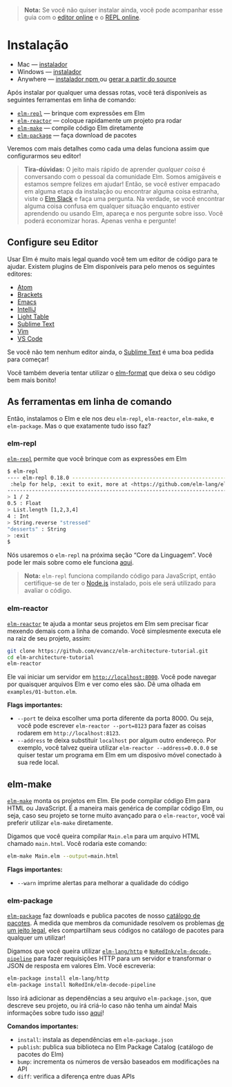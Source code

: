 > **Nota:** Se você não quiser instalar ainda, você pode acompanhar esse guia com o [editor online](http://elm-lang.org/try) e o [REPL online](http://elmrepl.cuberoot.in/).

# Instalação

* Mac &mdash; [instalador][mac]
* Windows &mdash; [instalador][win]
* Anywhere &mdash; [instalador npm ][npm] ou [gerar a partir do source][build]

[mac]: http://install.elm-lang.org/Elm-Platform-0.18.pkg
[win]: http://install.elm-lang.org/Elm-Platform-0.18.exe
[npm]: https://www.npmjs.com/package/elm
[build]: https://github.com/elm-lang/elm-platform

Após instalar por qualquer uma dessas rotas, você terá disponíveis as seguintes ferramentas em linha de comando:

- [`elm-repl`](#elm-repl) &mdash; brinque com expressões em Elm
- [`elm-reactor`](#elm-reactor) &mdash; coloque rapidamente um projeto pra rodar
- [`elm-make`](#elm-make) &mdash; compile código Elm diretamente
- [`elm-package`](#elm-package) &mdash; faça download de pacotes

Veremos com mais detalhes como cada uma delas funciona assim que configurarmos seu editor!

> **Tira-dúvidas:** O jeito mais rápido de aprender *qualquer coisa* é conversando com o pessoal da comunidade Elm. Somos amigáveis e estamos sempre felizes em ajudar!  Então, se você estiver empacado em alguma etapa da instalação ou encontrar alguma coisa estranha, viste o [Elm Slack](http://elmlang.herokuapp.com/) e faça uma pergunta. Na verdade, se você encontrar alguma coisa confusa em qualquer situação enquanto estiver aprendendo ou usando Elm, apareça e nos pergunte sobre isso. Você poderá economizar horas. Apenas venha e pergunte!


## Configure seu Editor

Usar Elm é muito mais legal quando você tem um editor de código para te ajudar. Existem plugins de Elm disponíveis para pelo menos os seguintes editores:

  * [Atom](https://atom.io/packages/language-elm)
  * [Brackets](https://github.com/lepinay/elm-brackets)
  * [Emacs](https://github.com/jcollard/elm-mode)
  * [IntelliJ](https://github.com/durkiewicz/elm-plugin)
  * [Light Table](https://github.com/rundis/elm-light)
  * [Sublime Text](https://packagecontrol.io/packages/Elm%20Language%20Support)
  * [Vim](https://github.com/lambdatoast/elm.vim)
  * [VS Code](https://github.com/sbrink/vscode-elm)

Se você não tem nenhum editor ainda, o [Sublime Text](https://www.sublimetext.com/) é uma boa pedida para começar!

Você também deveria tentar utilizar o [elm-format][] que deixa o seu código bem mais bonito!

[elm-format]: https://github.com/avh4/elm-format


## As ferramentas em linha de comando

Então, instalamos o Elm e ele nos deu `elm-repl`, `elm-reactor`, `elm-make`, e `elm-package`. Mas o que exatamente tudo isso faz?

### elm-repl

[`elm-repl`](https://github.com/elm-lang/elm-repl) permite que você brinque com as expressões em Elm

```bash
$ elm-repl
---- elm-repl 0.18.0 -----------------------------------------------------------
 :help for help, :exit to exit, more at <https://github.com/elm-lang/elm-repl>
--------------------------------------------------------------------------------
> 1 / 2
0.5 : Float
> List.length [1,2,3,4]
4 : Int
> String.reverse "stressed"
"desserts" : String
> :exit
$
```

Nós usaremos o `elm-repl` na próxima seção &ldquo;Core da Linguagem&rdquo;. Você pode ler mais sobre como ele funciona [aqui](https://github.com/elm-lang/elm-repl/blob/master/README.md).

> **Nota:** `elm-repl` funciona compilando código para JavaScript, então certifique-se de ter o [Node.js](http://nodejs.org/) instalado, pois ele será utilizado para avaliar o código.


### elm-reactor

[`elm-reactor`](https://github.com/elm-lang/elm-reactor) te ajuda a montar seus projetos em Elm sem precisar ficar mexendo demais com a linha de comando. Você simplesmente executa ele na raiz de seu projeto, assim:

```bash
git clone https://github.com/evancz/elm-architecture-tutorial.git
cd elm-architecture-tutorial
elm-reactor
```
Ele vai iniciar um servidor em [`http://localhost:8000`](http://localhost:8000). Você pode navegar por quaisquer arquivos Elm e ver como eles são. Dê uma olhada em `examples/01-button.elm`.

**Flags importantes:**

- `--port` te deixa escolher uma porta diferente da porta 8000. Ou seja, você pode escrever
  `elm-reactor --port=8123` para fazer as coisas rodarem em `http://localhost:8123`.
- `--address` te deixa substituir `localhost` por algum outro endereço. Por exemplo, você talvez queira utilizar `elm-reactor --address=0.0.0.0` se quiser testar um programa em Elm em um disposivo móvel conectado à sua rede local.

## elm-make

[`elm-make`](https://github.com/elm-lang/elm-make) monta os projetos em Elm. Ele pode compilar código Elm para HTML ou JavaScript. É a maneira mais genérica de compilar código Elm, ou seja, caso seu projeto se torne muito avançado para o `elm-reactor`, você vai preferir utilizar `elm-make` diretamente.


Digamos que você queira compilar `Main.elm` para um arquivo HTML chamado `main.html`. Você rodaria este comando:

```bash
elm-make Main.elm --output=main.html
```

**Flags importantes:**

- `--warn` imprime alertas para melhorar a qualidade do código

### elm-package

[`elm-package`](https://github.com/elm-lang/elm-package) faz downloads e publica pacotes de nosso [catálogo de pacotes](http://package.elm-lang.org/). À medida que membros da comunidade resolvem os problemas [de um jeito legal](http://package.elm-lang.org/help/design-guidelines), eles compartilham seus códigos no catálogo de pacotes para qualquer um utilizar!

Digamos que você queira utilizar [`elm-lang/http`][http] e [`NoRedInk/elm-decode-pipeline`][pipe] para fazer requisições  HTTP para um servidor e transformar o JSON de resposta em valores Elm. Você escreveria:

[http]: http://package.elm-lang.org/packages/elm-lang/http/latest
[pipe]: http://package.elm-lang.org/packages/NoRedInk/elm-decode-pipeline/latest

```bash
elm-package install elm-lang/http
elm-package install NoRedInk/elm-decode-pipeline
```
Isso irá adicionar as dependências a seu arquivo `elm-package.json`, que descreve seu projeto, ou irá criá-lo caso não tenha um ainda! Mais informações sobre tudo isso [aqui](https://github.com/elm-lang/elm-package)!

**Comandos importantes:**

- `install`: instala as dependências em `elm-package.json`
- `publish`: publica sua biblioteca no Elm Package Catalog (catálogo de pacotes do Elm)
- `bump`: incrementa os números de versão baseados em modificações na API
- `diff`: verifica a diferença entre duas APIs
